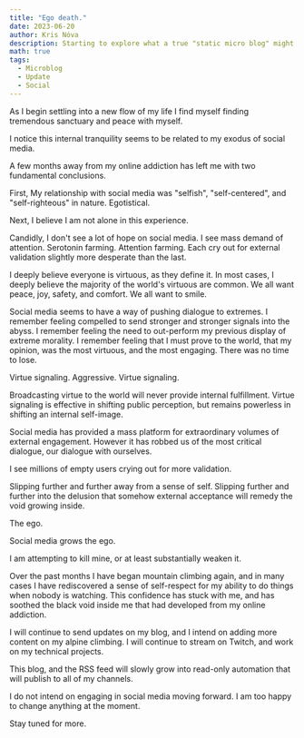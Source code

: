 ```yaml
---
title: "Ego death."
date: 2023-06-20
author: Kris Nóva
description: Starting to explore what a true "static micro blog" might look like.
math: true
tags:
  - Microblog
  - Update
  - Social
---
```


As I begin settling into a new flow of my life I find myself finding tremendous sanctuary and peace with myself. 

I notice this internal tranquility seems to be related to my exodus of social media.

A few months away from my online addiction has left me with two fundamental conclusions.

First, My relationship with social media was "selfish", "self-centered", and "self-righteous" in nature. Egotistical.

Next, I believe I am not alone in this experience. 

Candidly, I don't see a lot of hope on social media.
I see mass demand of attention. Serotonin farming. Attention farming.
Each cry out for external validation slightly more desperate than the last.

I deeply believe everyone is virtuous, as they define it.
In most cases, I deeply believe the majority of the world's virtuous are common.
We all want peace, joy, safety, and comfort. We all want to smile.

Social media seems to have a way of pushing dialogue to extremes.
I remember feeling compelled to send stronger and stronger signals into the abyss.
I remember feeling the need to out-perform my previous display of extreme morality.
I remember feeling that I must prove to the world, that my opinion, was the most virtuous, and the most engaging.
There was no time to lose.

Virtue signaling. Aggressive. Virtue signaling.

Broadcasting virtue to the world will never provide internal fulfillment. 
Virtue signaling is effective in shifting public perception, but remains powerless in shifting an internal self-image.

Social media has provided a mass platform for extraordinary volumes of external engagement.
However it has robbed us of the most critical dialogue, our dialogue with ourselves.

I see millions of empty users crying out for more validation.

Slipping further and further away from a sense of self.
Slipping further and further into the delusion that somehow external acceptance will remedy the void growing inside.

The ego.

Social media grows the ego.

I am attempting to kill mine, or at least substantially weaken it. 

Over the past months I have began mountain climbing again, and in many cases I have rediscovered a sense of self-respect for my ability to do things when nobody is watching.
This confidence has stuck with me, and has soothed the black void inside me that had developed from my online addiction.

I will continue to send updates on my blog, and I intend on adding more content on my alpine climbing.
I will continue to stream on Twitch, and work on my technical projects.

This blog, and the RSS feed will slowly grow into read-only automation that will publish to all of my channels. 

I do not intend on engaging in social media moving forward. I am too happy to change anything at the moment.

Stay tuned for more.




